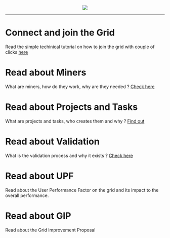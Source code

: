 <p align="center">
<img src=https://gridshl.files.wordpress.com/2022/06/img_3486.png>
</p>
<p align="center">
  <i></i>
</p>

- - - - - - - - - - - -

# Connect and join the Grid 
Read the simple techinical tutorial on how to join the grid with couple of clicks [here](https://github.com/invpe/gridshell/blob/main/Documentation/Tutorials/Join.md) 

# Read about Miners
What are miners, how do they work, why are they needed ? [Check here](https://github.com/invpe/gridshell/blob/main/Documentation/Tutorials/Miners.md)

# Read about Projects and Tasks
What are projects and tasks, who creates them and why ? [Find out](https://github.com/invpe/gridshell/blob/main/Documentation/Tutorials/ProjectsAndTasks.md)

# Read about Validation
What is the validation process and why it exists ? [Check here](https://github.com/invpe/gridshell/blob/main/Documentation/Tutorials/Validation.md)

# Read about UPF
Read about the User Performance Factor on the grid and its impact to the overall performance.

# Read about GIP
Read about the Grid Improvement Proposal
